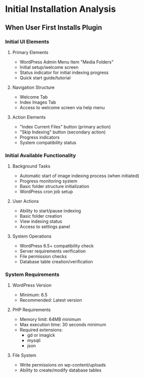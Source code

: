 # Initial Installation Analysis

## When User First Installs Plugin

### Initial UI Elements
1. Primary Elements
   - WordPress Admin Menu Item "Media Folders"
   - Initial setup/welcome screen
   - Status indicator for initial indexing progress
   - Quick start guide/tutorial

2. Navigation Structure
   - Welcome Tab
   - Index Images Tab
   - Access to welcome screen via help menu

3. Action Elements
   - "Index Current Files" button (primary action)
   - "Skip Indexing" button (secondary action)
   - Progress indicators
   - System compatibility status

### Initial Available Functionality

1. Background Tasks
   - Automatic start of image indexing process (when initiated)
   - Progress monitoring system
   - Basic folder structure initialization
   - WordPress cron job setup

2. User Actions
   - Ability to start/pause indexing
   - Basic folder creation
   - View indexing status
   - Access to settings panel

3. System Operations
   - WordPress 6.5+ compatibility check
   - Server requirements verification
   - File permission checks
   - Database table creation/verification

### System Requirements
1. WordPress Version
   - Minimum: 6.5
   - Recommended: Latest version

2. PHP Requirements
   - Memory limit: 64MB minimum
   - Max execution time: 30 seconds minimum
   - Required extensions: 
     * gd or imagick
     * mysqli
     * json

3. File System
   - Write permissions on wp-content/uploads
   - Ability to create/modify database tables